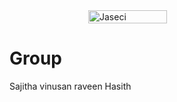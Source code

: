 <div style="display: flex; justify-content: center; align-items: center;">
  <img src="https://www.jaseci.org/wp-content/uploads/2022/02/jaseki-logo-inverted-rgb.svg" alt="Jaseci" width="50%" />
</div>

# Group 

Sajitha
vinusan
raveen
Hasith